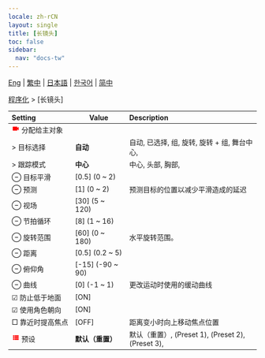 ```yaml
---
locale: zh-rCN
layout: single
title: [长镜头]
toc: false
sidebar:
  nav: "docs-tw"
---
```

[Eng](/dancexr/menu/2025.4/motion/long_take) | [繁中](/tw/dancexr/menu/2025.4/motion/long_take) | [日本語](/jp/dancexr/menu/2025.4/motion/long_take) | [한국어](/kr/dancexr/menu/2025.4/motion/long_take) | [简中](/zh/dancexr/menu/2025.4/motion/long_take)

[程序化](../menu#程序化) > [长镜头]



| Setting | Value | Description |
| :--- | --- | :--- |
|<nobr><img src="/images/icon/ic_videocam.png" alt="videocam icon"/> 分配给主对象</nobr>|| 
|<nobr> > 目标选择</nobr>| **自动** | 自动, 已选择, 组, 旋转, 旋转 + 组, 舞台中心,  |
|<nobr> > 跟踪模式</nobr>| **中心** | 中心, 头部, 胸部,  |
|<nobr> ⊖ 目标平滑</nobr>| [0.5] (0 ~ 2) | 
|<nobr> ⊖ 预测</nobr>| [1] (0 ~ 2) | 预测目标的位置以减少平滑造成的延迟
|<nobr> ⊖ 视场</nobr>| [30] (5 ~ 120) | 
|<nobr> ⊖ 节拍循环</nobr>| [8] (1 ~ 16) | 
|<nobr> ⊖ 旋转范围</nobr>| [60] (0 ~ 180) | 水平旋转范围。
|<nobr> ⊖ 距离</nobr>| [0.5] (0.2 ~ 5) | 
|<nobr> ⊖ 俯仰角</nobr>| [-15] (-90 ~ 90) | 
|<nobr> ⊖ 曲线</nobr>| [0] (-1 ~ 1) | 更改运动时使用的缓动曲线
|<nobr> ☑ 防止低于地面</nobr>| [ON] | 
|<nobr> ☑ 使用角色朝向</nobr>| [ON] | 
|<nobr> □ 靠近时提高焦点</nobr>| [OFF] | 距离变小时向上移动焦点位置
|<nobr><img src="/images/icon/ic_list.png" alt="list icon"/> 预设</nobr>| **默认（重置）** | 默认（重置）, (Preset 1), (Preset 2), (Preset 3),  |
